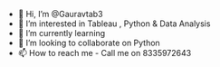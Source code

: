 - 👋 Hi, I’m @Gauravtab3
- 👀 I’m interested in Tableau , Python & Data Analysis 
- 🌱 I’m currently learning 
- 💞️ I’m looking to collaborate on Python 
- 📫 How to reach me - Call me on 8335972643

<!---
Gauravtab3/Gauravtab3 is a ✨ special ✨ repository because its `README.md` (this file) appears on your GitHub profile.
You can click the Preview link to take a look at your changes.
--->

